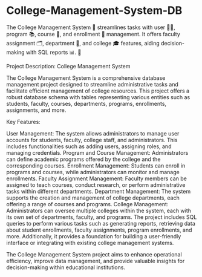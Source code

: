 # College-Management-System-DB
The College Management System 🏫 streamlines tasks with user 👨‍🏫, program 📚, course 📘, and enrollment 📝 management. It offers faculty assignment 🗂️, department 🏢, and college 🎓 features, aiding decision-making with SQL reports 📊. 🚀

Project Description: College Management System

The College Management System is a comprehensive database management project designed to streamline administrative tasks and facilitate efficient management of college resources. This project offers a robust database schema with tables representing various entities such as students, faculty, courses, departments, programs, enrollments, assignments, and more.

Key Features:

User Management: The system allows administrators to manage user accounts for students, faculty, college staff, and administrators. This includes functionalities such as adding users, assigning roles, and managing credentials.
Program and Course Management: Administrators can define academic programs offered by the college and the corresponding courses.
Enrollment Management: Students can enroll in programs and courses, while administrators can monitor and manage enrollments.
Faculty Assignment Management: Faculty members can be assigned to teach courses, conduct research, or perform administrative tasks within different departments.
Department Management: The system supports the creation and management of college departments, each offering a range of courses and programs.
College Management: Administrators can oversee multiple colleges within the system, each with its own set of departments, faculty, and programs.
The project includes SQL queries to perform various tasks such as generating reports, retrieving data about student enrollments, faculty assignments, program enrollments, and more. Additionally, it provides a foundation for building a user-friendly interface or integrating with existing college management systems.

The College Management System project aims to enhance operational efficiency, improve data management, and provide valuable insights for decision-making within educational institutions.
